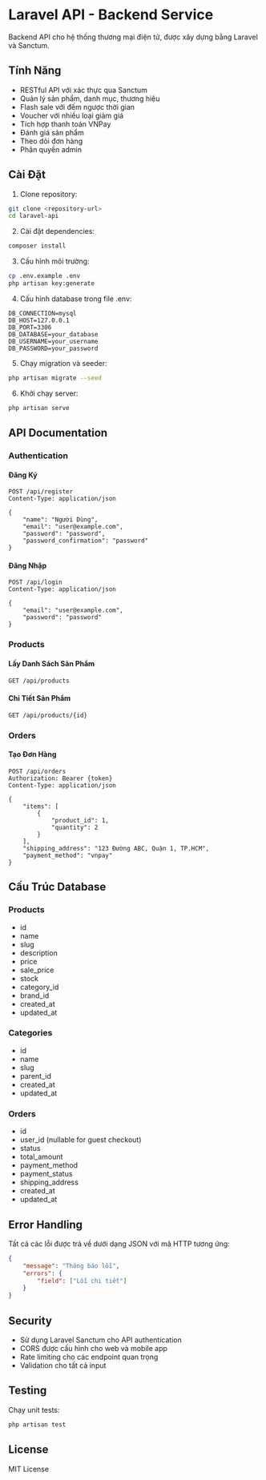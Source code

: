 # Laravel API - Backend Service

Backend API cho hệ thống thương mại điện tử, được xây dựng bằng Laravel và Sanctum.

## Tính Năng

- RESTful API với xác thực qua Sanctum
- Quản lý sản phẩm, danh mục, thương hiệu
- Flash sale với đếm ngược thời gian
- Voucher với nhiều loại giảm giá
- Tích hợp thanh toán VNPay
- Đánh giá sản phẩm
- Theo dõi đơn hàng
- Phân quyền admin

## Cài Đặt

1. Clone repository:
```bash
git clone <repository-url>
cd laravel-api
```

2. Cài đặt dependencies:
```bash
composer install
```

3. Cấu hình môi trường:
```bash
cp .env.example .env
php artisan key:generate
```

4. Cấu hình database trong file .env:
```
DB_CONNECTION=mysql
DB_HOST=127.0.0.1
DB_PORT=3306
DB_DATABASE=your_database
DB_USERNAME=your_username
DB_PASSWORD=your_password
```

5. Chạy migration và seeder:
```bash
php artisan migrate --seed
```

6. Khởi chạy server:
```bash
php artisan serve
```

## API Documentation

### Authentication

#### Đăng Ký
```
POST /api/register
Content-Type: application/json

{
    "name": "Người Dùng",
    "email": "user@example.com",
    "password": "password",
    "password_confirmation": "password"
}
```

#### Đăng Nhập
```
POST /api/login
Content-Type: application/json

{
    "email": "user@example.com",
    "password": "password"
}
```

### Products

#### Lấy Danh Sách Sản Phẩm
```
GET /api/products
```

#### Chi Tiết Sản Phẩm
```
GET /api/products/{id}
```

### Orders

#### Tạo Đơn Hàng
```
POST /api/orders
Authorization: Bearer {token}
Content-Type: application/json

{
    "items": [
        {
            "product_id": 1,
            "quantity": 2
        }
    ],
    "shipping_address": "123 Đường ABC, Quận 1, TP.HCM",
    "payment_method": "vnpay"
}
```

## Cấu Trúc Database

### Products
- id
- name
- slug
- description
- price
- sale_price
- stock
- category_id
- brand_id
- created_at
- updated_at

### Categories
- id
- name
- slug
- parent_id
- created_at
- updated_at

### Orders
- id
- user_id (nullable for guest checkout)
- status
- total_amount
- payment_method
- payment_status
- shipping_address
- created_at
- updated_at

## Error Handling

Tất cả các lỗi được trả về dưới dạng JSON với mã HTTP tương ứng:

```json
{
    "message": "Thông báo lỗi",
    "errors": {
        "field": ["Lỗi chi tiết"]
    }
}
```

## Security

- Sử dụng Laravel Sanctum cho API authentication
- CORS được cấu hình cho web và mobile app
- Rate limiting cho các endpoint quan trọng
- Validation cho tất cả input

## Testing

Chạy unit tests:
```bash
php artisan test
```

## License

MIT License
